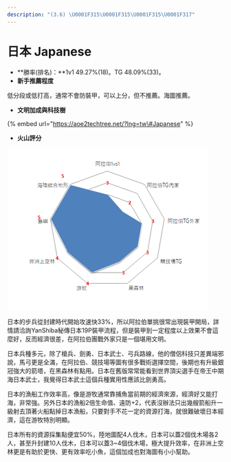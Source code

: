 ```yaml
---
description: "(3.6) \U0001F315\U0001F315\U0001F315\U0001F317"
---
```


# 日本 Japanese

* **勝率\(排名\)：**1v1 49.27%\(18\)。TG 48.09%\(33\)。
* **新手推薦程度**

低分段或低打高，通常不會防裝甲，可以上分，但不推薦。海圖推薦。

* **文明加成與科技樹**

{% embed url="https://aoe2techtree.net/?lng=tw\#Japanese" %}

* **火山評分**

![](../.gitbook/assets/image%20%2813%29.png)

日本的步兵從封建時代開始攻速快33%，所以阿拉伯單挑很常出現裝甲開局，詳情請洽詢YanShiba秘傳日本19P裝甲流程，但是裝甲到一定程度以上效果不會這麼好，反而經濟很差，在阿拉伯團戰外家只是一個堪用文明。

日本兵種多元，除了槍兵、劍勇、日本武士、弓兵路線，他的僧侶科技只差異端邪說，馬弓更是全滿，在阿拉伯、競技場等圖有很多戰術選擇空間，後期也有升級銀冠強大的箭塔，在黑森林有點用。日本在舊版常常能看到世界頂尖選手在帝王中期海日本武士，我覺得日本武士這個兵種實用性應該比劍勇高。

日本的漁船工作效率高，像是游牧通常靠捕魚當前期的經濟來源，經濟好又能打海，非常強。另外日本的漁船2倍生命值、遠防+2，代表沒辦法只出幾艘箭船升一級射去頂著火船點掉日本漁船，只要對手不花一定的資源打海，就很難破壞日本經濟，這在游牧特別明顯。

日本所有的資源採集點便宜50%，陸地圖配4人伐木，日本可以蓋2個伐木場各2人，甚至升封建10人伐木，日本可以蓋3~4個伐木場，極大提升效率，在非洲上空林更是有助於更快、更有效率吃小魚，這個加成也對海圖有小小幫助。

